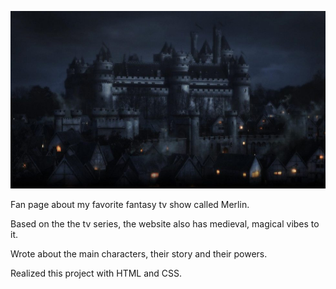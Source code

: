 
![Merlin](images/camelot.jpg)

Fan page about my favorite fantasy tv show called Merlin.

Based on the the tv series, the website also has medieval, magical vibes to it.

Wrote about the main characters, their story and their powers.

Realized this project with HTML and CSS.
